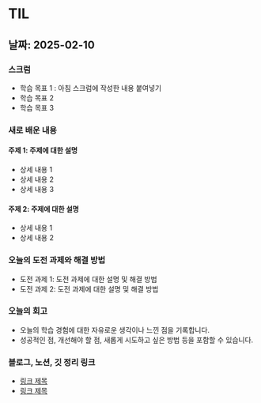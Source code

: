 # TIL

## 날짜: 2025-02-10

### 스크럼

- 학습 목표 1 : 아침 스크럼에 작성한 내용 붙여넣기
- 학습 목표 2
- 학습 목표 3

### 새로 배운 내용

#### 주제 1: 주제에 대한 설명

- 상세 내용 1
- 상세 내용 2
- 상세 내용 3

#### 주제 2: 주제에 대한 설명

- 상세 내용 1
- 상세 내용 2

### 오늘의 도전 과제와 해결 방법

- 도전 과제 1: 도전 과제에 대한 설명 및 해결 방법
- 도전 과제 2: 도전 과제에 대한 설명 및 해결 방법

### 오늘의 회고

- 오늘의 학습 경험에 대한 자유로운 생각이나 느낀 점을 기록합니다.
- 성공적인 점, 개선해야 할 점, 새롭게 시도하고 싶은 방법 등을 포함할 수 있습니다.

### 블로그, 노션, 깃 정리 링크

- [링크 제목](URL)
- [링크 제목](URL)
